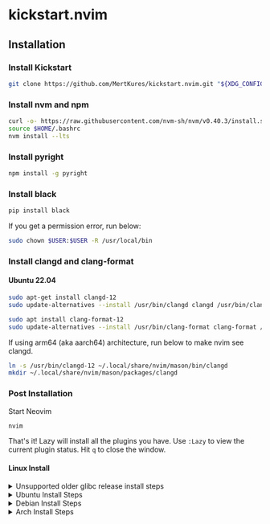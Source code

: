 # kickstart.nvim

## Installation

### Install Kickstart

```sh
git clone https://github.com/MertKures/kickstart.nvim.git "${XDG_CONFIG_HOME:-$HOME/.config}"/nvim
```

### Install nvm and npm

```sh
curl -o- https://raw.githubusercontent.com/nvm-sh/nvm/v0.40.3/install.sh | bash
source $HOME/.bashrc
nvm install --lts
```

### Install pyright

```sh
npm install -g pyright
```

### Install black

```sh
pip install black
```

If you get a permission error, run below:

```sh
sudo chown $USER:$USER -R /usr/local/bin
```

### Install clangd and clang-format

#### Ubuntu 22.04

```sh
sudo apt-get install clangd-12
sudo update-alternatives --install /usr/bin/clangd clangd /usr/bin/clangd-12 100
```

```sh
sudo apt install clang-format-12
sudo update-alternatives --install /usr/bin/clang-format clang-format /usr/bin/clang-format-12 100
```

If using arm64 (aka aarch64) architecture, run below to make nvim see clangd.

```sh
ln -s /usr/bin/clangd-12 ~/.local/share/nvim/mason/bin/clangd
mkdir ~/.local/share/nvim/mason/packages/clangd
```

### Post Installation

Start Neovim

```sh
nvim
```

That's it! Lazy will install all the plugins you have. Use `:Lazy` to view
the current plugin status. Hit `q` to close the window.

#### Linux Install
<details><summary>Unsupported older glibc release install steps</summary>

```
sudo apt update
sudo apt install make gcc ripgrep unzip git xclip curl

curl -LO https://github.com/neovim/neovim-releases/releases/download/v0.11.4/nvim-linux-x86_64.tar.gz
sudo rm -rf /opt/nvim-linux-x86_64
sudo mkdir -p /opt/nvim-linux-x86_64
sudo chmod a+rX /opt/nvim-linux-x86_64
sudo tar -C /opt -xzf nvim-linux-x86_64.tar.gz

sudo ln -sf /opt/nvim-linux-x86_64/bin/nvim /usr/local/bin/
```
</details>

<details><summary>Ubuntu Install Steps</summary>

```
sudo add-apt-repository ppa:neovim-ppa/unstable -y
sudo apt update
sudo apt install make gcc ripgrep unzip git xclip neovim
```
</details>

<details><summary>Debian Install Steps</summary>

```
sudo apt update
sudo apt install make gcc ripgrep unzip git xclip curl

# Now we install nvim
curl -LO https://github.com/neovim/neovim/releases/latest/download/nvim-linux-x86_64.tar.gz
sudo rm -rf /opt/nvim-linux-x86_64
sudo mkdir -p /opt/nvim-linux-x86_64
sudo chmod a+rX /opt/nvim-linux-x86_64
sudo tar -C /opt -xzf nvim-linux-x86_64.tar.gz

# make it available in /usr/local/bin, distro installs to /usr/bin
sudo ln -sf /opt/nvim-linux-x86_64/bin/nvim /usr/local/bin/
```
</details>

<details><summary>Arch Install Steps</summary>

```
sudo pacman -S --noconfirm --needed gcc make git ripgrep fd unzip neovim
```
</details>


